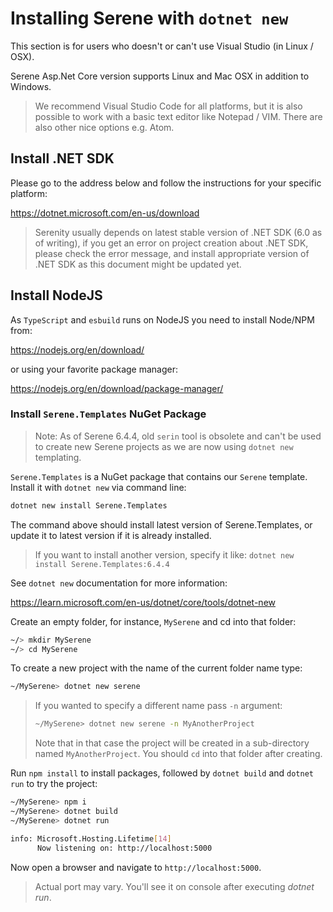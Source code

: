 # Installing Serene with `dotnet new`

This section is for users who doesn't or can't use Visual Studio (in Linux / OSX). 

Serene Asp.Net Core version supports Linux and Mac OSX in addition to Windows.

> We recommend Visual Studio Code for all platforms, but it is also possible to work with a basic text editor like Notepad / VIM. There are also other nice options e.g. Atom.

## Install .NET SDK 

Please go to the address below and follow the instructions for your specific platform:

https://dotnet.microsoft.com/en-us/download

> Serenity usually depends on latest stable version of .NET SDK (6.0 as of writing), if you get an error on project creation about .NET SDK, please check the error message, and install appropriate version of .NET SDK as this document might be updated yet.

## Install NodeJS

As `TypeScript` and `esbuild` runs on NodeJS you need to install Node/NPM from:

https://nodejs.org/en/download/

or using your favorite package manager:

https://nodejs.org/en/download/package-manager/

### Install `Serene.Templates` NuGet Package

> Note: As of Serene 6.4.4, old `serin` tool is obsolete and can't be used to create new Serene projects as we are now using `dotnet new` templating.

`Serene.Templates` is a NuGet package that contains our `Serene` template. Install it with `dotnet new` via command line:

```cmd
dotnet new install Serene.Templates
```

The command above should install latest version of Serene.Templates, or update it to latest version if it is already installed.

> If you want to install another version, specify it like: `dotnet new install Serene.Templates:6.4.4`

See `dotnet new` documentation for more information:

https://learn.microsoft.com/en-us/dotnet/core/tools/dotnet-new

Create an empty folder, for instance, `MySerene` and cd into that folder:

```bash
~/> mkdir MySerene
~/> cd MySerene
```

To create a new project with the name of the current folder name type:

```bash
~/MySerene> dotnet new serene
```

> If you wanted to specify a different name pass `-n` argument:
> ```bash
> ~/MySerene> dotnet new serene -n MyAnotherProject
> ```
> Note that in that case the project will be created in a sub-directory named `MyAnotherProject`. You should `cd` into that folder after creating.

Run `npm install` to install packages, followed by `dotnet build` and `dotnet run` to try the project:

```bash
~/MySerene> npm i
~/MySerene> dotnet build
~/MySerene> dotnet run

info: Microsoft.Hosting.Lifetime[14]
      Now listening on: http://localhost:5000
```

Now open a browser and navigate to `http://localhost:5000`.

> Actual port may vary. You'll see it on console after executing *dotnet run*.
